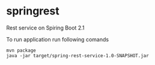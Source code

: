 # springrest

Rest service on Spiring Boot 2.1

To run application run following comands

```
mvn package
java -jar target/spring-rest-service-1.0-SNAPSHOT.jar  
```



